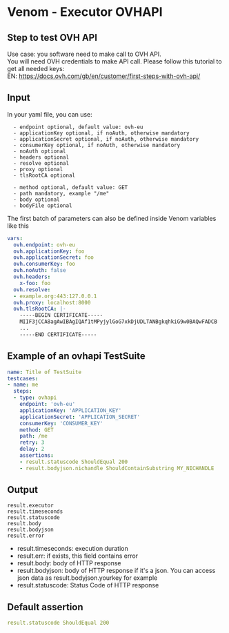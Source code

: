 # Venom - Executor OVHAPI

## Step to test OVH API

Use case: you software need to make call to OVH API.<br>
You will need OVH credentials to make API call. Please follow this tutorial to get all needed keys: <br>
EN: https://docs.ovh.com/gb/en/customer/first-steps-with-ovh-api/

## Input
In your yaml file, you can use:

```
  - endpoint optional, default value: ovh-eu
  - applicationKey optional, if noAuth, otherwise mandatory
  - applicationSecret optional, if noAuth, otherwise mandatory
  - consumerKey optional, if noAuth, otherwise mandatory
  - noAuth optional
  - headers optional
  - resolve optional
  - proxy optional
  - tlsRootCA optional

  - method optional, default value: GET
  - path mandatory, example "/me"
  - body optional
  - bodyFile optional
```

The first batch of parameters can also be defined inside Venom variables like this

```yaml
vars:
  ovh.endpoint: ovh-eu
  ovh.applicationKey: foo
  ovh.applicationSecret: foo
  ovh.consumerKey: foo
  ovh.noAuth: false
  ovh.headers:
    x-foo: foo
  ovh.resolve:
  - example.org:443:127.0.0.1
  ovh.proxy: localhost:8000
  ovh.tlsRootCA: |-
    -----BEGIN CERTIFICATE-----
    MIIF3jCCA8agAwIBAgIQAf1tMPyjylGoG7xkDjUDLTANBgkqhkiG9w0BAQwFADCB
    ...
    -----END CERTIFICATE-----
```

## Example of an __ovhapi__ TestSuite
```yaml
name: Title of TestSuite
testcases:
- name: me
  steps:
  - type: ovhapi
    endpoint: 'ovh-eu'
    applicationKey: 'APPLICATION_KEY'
    applicationSecret: 'APPLICATION_SECRET'
    consumerKey: 'CONSUMER_KEY'
    method: GET
    path: /me
    retry: 3
    delay: 2
    assertions:
    - result.statuscode ShouldEqual 200
    - result.bodyjson.nichandle ShouldContainSubstring MY_NICHANDLE

```

## Output

```
result.executor
result.timeseconds
result.statuscode
result.body
result.bodyjson
result.error
```
- result.timeseconds: execution duration
- result.err: if exists, this field contains error
- result.body: body of HTTP response
- result.bodyjson: body of HTTP response if it's a json. You can access json data as result.bodyjson.yourkey for example
- result.statuscode: Status Code of HTTP response

## Default assertion

```yaml
result.statuscode ShouldEqual 200
```
